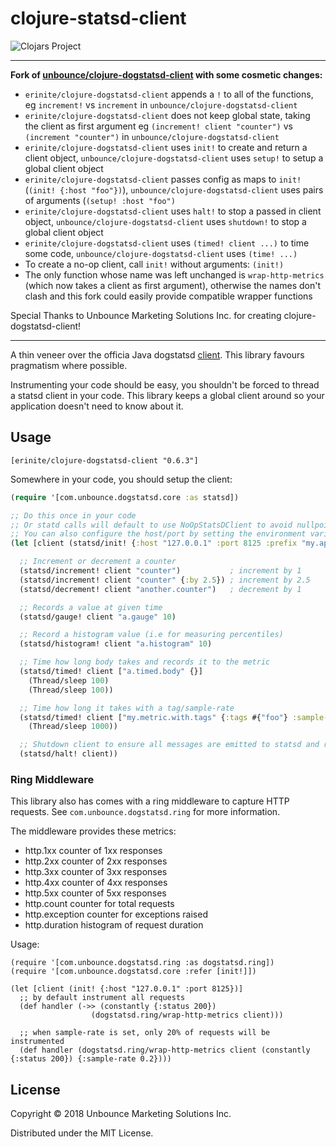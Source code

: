 # clojure-statsd-client

![Clojars Project](https://img.shields.io/clojars/v/erinite/clojure-dogstatsd-client.svg)

---

**Fork of [unbounce/clojure-dogstatsd-client](https://github.com/unbounce/clojure-dogstatsd-client) with some cosmetic changes:**

 * `erinite/clojure-dogstatsd-client` appends a `!` to all of the functions, eg `increment!` vs `increment` in `unbounce/clojure-dogstatsd-client`
 * `erinite/clojure-dogstatsd-client` does not keep global state, taking the client as first argument  eg `(increment! client "counter")` vs `(increment "counter")` in `unbounce/clojure-dogstatsd-client`
 * `erinite/clojure-dogstatsd-client` uses `init!` to create and return a client object, `unbounce/clojure-dogstatsd-client` uses `setup!` to setup a global client object
 * `erinite/clojure-dogstatsd-client` passes config as maps to `init!` (`(init! {:host "foo"})`), `unbounce/clojure-dogstatsd-client` uses pairs of arguments (`(setup! :host "foo")`
 * `erinite/clojure-dogstatsd-client` uses `halt!` to stop a passed in client object, `unbounce/clojure-dogstatsd-client` uses `shutdown!` to stop a global client object
 * `erinite/clojure-dogstatsd-client` uses `(timed! client ...)` to time some code, `unbounce/clojure-dogstatsd-client` uses `(time! ...)`
 * To create a no-op client, call `init!` without arguments: `(init!)`
 * The only function whose name was left unchanged is `wrap-http-metrics` (which now takes a client as first argument), otherwise the names don't clash and this fork could easily provide compatible wrapper functions

Special Thanks to Unbounce Marketing Solutions Inc. for creating clojure-dogstatsd-client!

---

A thin veneer over the officia Java dogstatsd
[client](https://github.com/DataDog/java-dogstatsd-client). This library favours
pragmatism where possible.

Instrumenting your code should be easy, you shouldn't be forced to thread a
statsd client in your code. This library keeps a global client around so your
application doesn't need to know about it.

## Usage

```
[erinite/clojure-dogstatsd-client "0.6.3"]
```

Somewhere in your code, you should setup the client:

``` clojure
(require '[com.unbounce.dogstatsd.core :as statsd])

;; Do this once in your code
;; Or statd calls will default to use NoOpStatsDClient to avoid nullpointer exception
;; You can also configure the host/port by setting the environment variables: DD_AGENT_HOST and DD_DOGSTATSD_PORT
(let [client (statsd/init! {:host "127.0.0.1" :port 8125 :prefix "my.app"})]

  ;; Increment or decrement a counter
  (statsd/increment! client "counter")           ; increment by 1
  (statsd/increment! client "counter" {:by 2.5}) ; increment by 2.5
  (statsd/decrement! client "another.counter")   ; decrement by 1

  ;; Records a value at given time
  (statsd/gauge! client "a.gauge" 10)

  ;; Record a histogram value (i.e for measuring percentiles)
  (statsd/histogram! client "a.histogram" 10)

  ;; Time how long body takes and records it to the metric
  (statsd/timed! client ["a.timed.body" {}]
    (Thread/sleep 100)
    (Thread/sleep 100))

  ;; Time how long it takes with a tag/sample-rate
  (statsd/timed! client ["my.metric.with.tags" {:tags #{"foo"} :sample-rate 0.3}}]
    (Thread/sleep 1000))

  ;; Shutdown client to ensure all messages are emitted to statsd and resources are cleaned up
  (statsd/halt! client))
```

### Ring Middleware

This library also has comes with a ring middleware to capture HTTP requests.
See `com.unbounce.dogstatsd.ring` for more information.

The middleware provides these metrics:

- http.1xx  counter of 1xx responses
- http.2xx  counter of 2xx responses
- http.3xx  counter of 3xx responses
- http.4xx  counter of 4xx responses
- http.5xx  counter of 5xx responses
- http.count     counter for total requests
- http.exception counter for exceptions raised
- http.duration  histogram of request duration

Usage:

```
(require '[com.unbounce.dogstatsd.ring :as dogstatsd.ring])
(require '[com.unbounce.dogstatsd.core :refer [init!]])

(let [client (init! {:host "127.0.0.1" :port 8125})]
  ;; by default instrument all requests
  (def handler (->> (constantly {:status 200})
                  (dogstatsd.ring/wrap-http-metrics client)))

  ;; when sample-rate is set, only 20% of requests will be instrumented
  (def handler (dogstatsd.ring/wrap-http-metrics client (constantly {:status 200}) {:sample-rate 0.2})))
```



## License

Copyright © 2018 Unbounce Marketing Solutions Inc.

Distributed under the MIT License.
